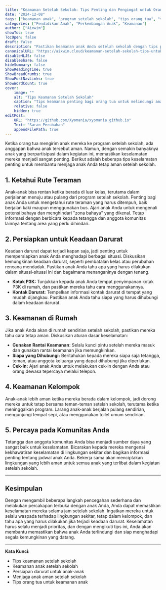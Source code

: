 ```yaml
---
title: "Keamanan Setelah Sekolah: Tips Penting dan Pengingat untuk Orang Tua"
date: "2024-12-08"
tags: ["keamanan anak", "program setelah sekolah", "tips orang tua", "tips keamanan", "persiapan darurat"]
categories: ["Pendidikan Anak", "Perkembangan Anak", "Keamanan"]
author: ["Aixwim"]
showToc: true
TocOpen: false
draft: false
description: "Pastikan keamanan anak Anda setelah sekolah dengan tips praktis ini. Dari persiapan darurat hingga mengidentifikasi zona bahaya, berikut cara menjaga anak Anda tetap aman."
canonicalURL: "https://aixwim.cloud/keamanan-setelah-sekolah-tips-untuk-orang-tua"
disableHLJS: false
disableShare: false
hideSummary: false
ShowReadingTime: true
ShowBreadCrumbs: true
ShowPostNavLinks: true
ShowWordCount: true
cover:
    image: ""
    alt: "Tips Keamanan Setelah Sekolah"
    caption: "Tips keamanan penting bagi orang tua untuk melindungi anak setelah sekolah"
    relative: false
    hidden: true
editPost:
    URL: "https://github.com/Xyomania/xyomania.github.io"
    Text: "Saran Perubahan"
    appendFilePath: true
---
```


Ketika orang tua mengirim anak mereka ke program setelah sekolah, ada anggapan bahwa anak tersebut aman. Namun, dengan semakin banyaknya anak yang berpartisipasi dalam kegiatan ini, memastikan keselamatan mereka menjadi sangat penting. Berikut adalah beberapa tips keselamatan penting untuk membantu menjaga anak Anda tetap aman setelah sekolah.

<!--more-->

## 1. **Ketahui Rute Teraman**

Anak-anak bisa rentan ketika berada di luar kelas, terutama dalam perjalanan menuju atau pulang dari program setelah sekolah. Penting bagi anak Anda untuk mengetahui rute teraman yang harus ditempuh, baik berjalan kaki maupun menggunakan bus. Ajari anak Anda untuk mengenali potensi bahaya dan menghindari "zona bahaya" yang dikenal. Tetap informasi dengan berbicara kepada tetangga dan anggota komunitas lainnya tentang area yang perlu dihindari.

## 2. **Persiapkan untuk Keadaan Darurat**

Keadaan darurat dapat terjadi kapan saja, jadi penting untuk mempersiapkan anak Anda menghadapi berbagai situasi. Diskusikan kemungkinan keadaan darurat, seperti pembatalan kelas atau perubahan rencana mendadak. Pastikan anak Anda tahu apa yang harus dilakukan dalam situasi-situasi ini dan bagaimana menanganinya dengan tenang.

- **Kotak P3K:** Tunjukkan kepada anak Anda tempat penyimpanan kotak P3K di rumah, dan pastikan mereka tahu cara menggunakannya.
- **Kontak Darurat:** Tempelkan informasi kontak darurat di tempat yang mudah dijangkau. Pastikan anak Anda tahu siapa yang harus dihubungi dalam keadaan darurat.

## 3. **Keamanan di Rumah**

Jika anak Anda akan di rumah sendirian setelah sekolah, pastikan mereka tahu cara tetap aman. Diskusikan aturan dasar keselamatan:

- **Gunakan Rantai Keamanan:** Selalu kunci pintu setelah mereka masuk dan gunakan rantai keamanan jika memungkinkan.
- **Siapa yang Dihubungi:** Beritahukan kepada mereka siapa saja tetangga, teman, atau anggota keluarga yang dapat dihubungi jika diperlukan.
- **Cek-In:** Ajari anak Anda untuk melakukan cek-in dengan Anda atau orang dewasa tepercaya melalui telepon.

## 4. **Keamanan Kelompok**

Anak-anak lebih aman ketika mereka berada dalam kelompok, jadi dorong mereka untuk tetap bersama teman-teman setelah sekolah, terutama ketika meninggalkan program. Larang anak-anak berjalan pulang sendirian, mengunjungi tempat sepi, atau menggunakan toilet umum sendirian.

## 5. **Percaya pada Komunitas Anda**

Tetangga dan anggota komunitas Anda bisa menjadi sumber daya yang sangat baik untuk keselamatan. Bicarakan kepada mereka mengenai kekhawatiran keselamatan di lingkungan sekitar dan bagikan informasi penting tentang jadwal anak Anda. Bekerja sama akan menciptakan lingkungan yang lebih aman untuk semua anak yang terlibat dalam kegiatan setelah sekolah.

---

## Kesimpulan

Dengan mengambil beberapa langkah pencegahan sederhana dan melakukan percakapan terbuka dengan anak Anda, Anda dapat memastikan keselamatan mereka selama jam setelah sekolah. Ingatkan mereka untuk selalu waspada terhadap lingkungan sekitar, tetap dalam kelompok, dan tahu apa yang harus dilakukan jika terjadi keadaan darurat. Keselamatan harus selalu menjadi prioritas, dan dengan mengikuti tips ini, Anda akan membantu memastikan bahwa anak Anda terlindungi dan siap menghadapi segala kemungkinan yang datang.

---

**Kata Kunci:**
- Tips keamanan setelah sekolah
- Keamanan anak setelah sekolah
- Persiapan darurat untuk anak-anak
- Menjaga anak aman setelah sekolah
- Tips orang tua untuk keamanan anak
